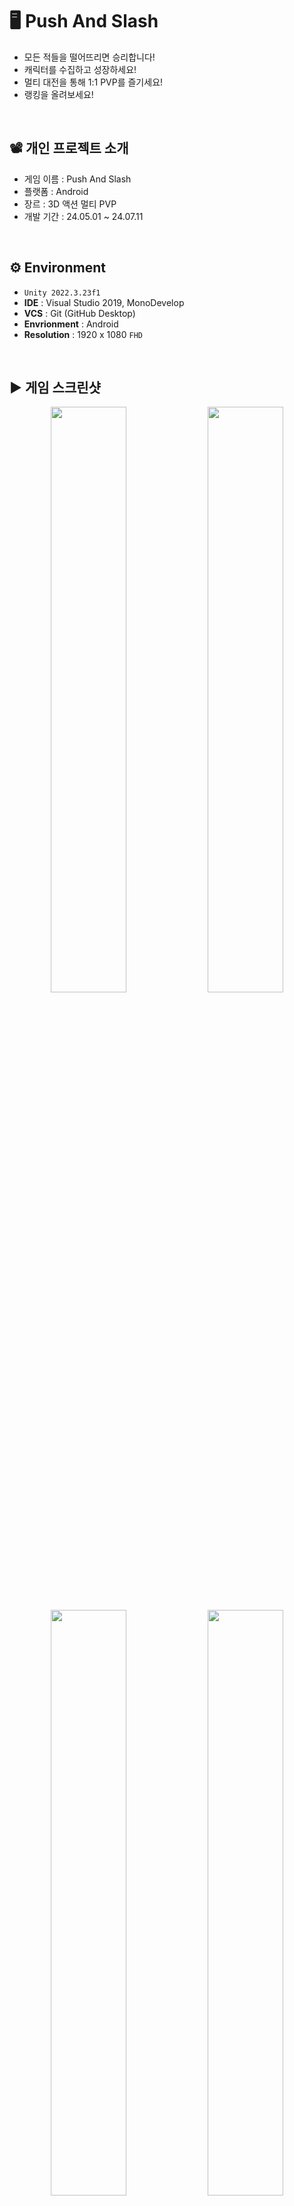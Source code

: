 # 🖥️ Push And Slash

+ 모든 적들을 떨어뜨리면 승리합니다!
+ 캐릭터를 수집하고 성장하세요!
+ 멀티 대전을 통해 1:1 PVP를 즐기세요!
+ 랭킹을 올려보세요!
<br/>

## 📽️ 개인 프로젝트 소개
 - 게임 이름 : Push And Slash
 - 플랫폼 : Android
 - 장르 : 3D 액션 멀티 PVP
 - 개발 기간 : 24.05.01 ~ 24.07.11
<br/>

## ⚙️ Environment

- `Unity 2022.3.23f1`
- **IDE** : Visual Studio 2019, MonoDevelop
- **VCS** : Git (GitHub Desktop)
- **Envrionment** : Android
- **Resolution** : 1920 x 1080 `FHD`
<br/>

## ▶️ 게임 스크린샷

<p align="center">
  <img src="https://github.com/user-attachments/assets/cf305438-8d78-436d-8180-afc30f376845" width="49%"/>
  <img src="https://github.com/user-attachments/assets/eb6542da-a840-4594-988c-dd1792e684da" width="49%"/>
</p>
<p align="center">
  <img src="https://github.com/user-attachments/assets/d3eeb740-4e88-46ba-a48f-c600d23cc59f" width="49%"/>
  <img src="https://github.com/user-attachments/assets/8d75448f-daf8-45fc-9500-5963af37a0d3" width="49%"/>
</p>
<p align="center">
  <img src="https://github.com/user-attachments/assets/a1cc2044-bc13-458e-adb6-9c3f677f8416" width="49%"/>
  <img src="https://github.com/user-attachments/assets/5aa4bb15-8753-419a-9858-bb4f1f961f55" width="49%"/>
</p>
<br/>

## 🔳 와이어 프레임
![image](https://github.com/user-attachments/assets/0099b12e-d1b4-4eeb-bbde-5fdb65517eed)


## 🧩 클라이언트 구조

### GameManager
![image](https://github.com/user-attachments/assets/38eb976c-8e82-4986-9e37-44602d08803a)

### Enemy
![image](https://github.com/user-attachments/assets/5a388a6d-9ddf-48c5-be22-65edad0331ef)


## ✏️ 구현 기능

### 1. 멀티 대전 입장
<img src="https://github.com/user-attachments/assets/ca915275-4091-425c-84de-1c4774e1dbed" width="50%"/>

#### 구현 이유
- PUN2 멀티 서버 연결
- PVP 시작 전, 대기방 구현

#### 구현 방법
- NetworkManager 생성 : 서버 접속, Room 생성 및 참가 관리
```C#
public void Connect()
{
    PhotonNetwork.ConnectUsingSettings();
}

public void JoinRandomOrCreateRoom()
{
    PhotonNetwork.JoinRandomOrCreateRoom(expectedMaxPlayers : 2, roomOptions : new RoomOptions() { MaxPlayers = 2 });
}

public override void OnJoinedRoom()
{
    Debug.Log("방참가완료");
    PhotonNetwork.Instantiate("PUN2/Room/RoomController", transform.position, Quaternion.identity);
}
``` 
​
- RoomController 생성 : OnPhotonSerializeView 함수를 통해, Room 데이터를 송수신
<img src="https://github.com/user-attachments/assets/4188147c-cc8d-45b1-a50b-b33c786f97c0" width="50%"/>
<br/>
<br/>

```C#
public void OnPhotonSerializeView(PhotonStream stream, PhotonMessageInfo info)
{
    if (stream.IsWriting)
    {
        stream.SendNext(GameManager.I.DataManager.PlayerData.KoreaTag);
        stream.SendNext(GameManager.I.DataManager.PlayerData.Level);
        stream.SendNext(GameManager.I.DataManager.PlayerData.CharacterRank.ToString());
        stream.SendNext(GameManager.I.DataManager.GameData.UserName);
        stream.SendNext(GameManager.I.DataManager.GameData.RankPoint);
        stream.SendNext(GameManager.I.DataManager.PlayerData.Star);
        stream.SendNext(GameManager.I.DataManager.PlayerData.Tag);
    }
    else
    {
        _roomEnemyCharacterName = (string)stream.ReceiveNext();
        _roomEnemyCharacterLevel = (int)stream.ReceiveNext();
        _roomEnemyCharacterRank = (string)stream.ReceiveNext();
        _roomEnemyUserName = (string)stream.ReceiveNext();
        _roomEnemyRankPoint = (int)stream.ReceiveNext();
        _roomEnemyCharacterStar = (int)stream.ReceiveNext();
        _roomEnemyCharacterKorTag = (string)stream.ReceiveNext();
    }
}
```
<br/>

### 2. 멀티 채팅 구현
<img src="https://github.com/user-attachments/assets/3c3123b6-2357-4c31-8c5c-70267dd60e79" width="50%"/>

#### 구현 이유
- 멀티 게임 시작 전, 의사소통 목적

#### 구현 방법
- PhotonView.RPC 함수를 통해, 모든 Player가 동시에 함수 실행
```C#
private void SendChat()
{
    if (_photonView.IsMine)
    {
        string chat = PhotonNetwork.NickName + " : " + _networkManager.ChatInputText.text;
        _photonView.RPC("ChatRPC", RpcTarget.All, chat);
        _networkManager.ChatInputText.text = "";
    }
}

[PunRPC]
public void ChatRPC(string str)
{
    bool isInput = false;

    for (int i = 0; i < _chatTexts.Length; i++)
    {
        if (_chatTexts[i].text == "")
        {
            isInput = true;
            _chatTexts[i].text = str;
            break;
        }
    }

    if (!isInput)
    {
        for (int i = 1; i < _chatTexts.Length; i++)
        {
            _chatTexts[i - 1].text = _chatTexts[i].text;
        }

        _chatTexts[_chatTexts.Length - 1].text = str;
    }
}
```
<br/>

### 3. 멀티 애니메이션 동기화
<img src="https://github.com/user-attachments/assets/6baf68b3-0a0b-416c-924b-703abcb2b105" width="50%"/>

#### 구현 이유
- 멀티 PVP에서 애니메이션을 동기화

#### 구현 방법
- PhotonAnimatorView 컴포넌트 추가
<img src="https://github.com/user-attachments/assets/05fb9546-1e0b-41c4-8435-0e27bb8e57a3" width="50%"/>
<br/>
<br/>
- PhotonView 컴포넌트 추가 및 Observed Components에 PhotonAnimatorView 추가
<img src="https://github.com/user-attachments/assets/caa1a31b-b577-4593-b510-28426f1ff30c" width="50%"/>
<br/>
<br/>
- Synchronize Parameters에서 Bool Parameter를 Continuous 설정
- Trigger Parameter의 경우, RPC 함수를 통해 동기화해야 하므로, Disabled로 설정

<img src="https://github.com/user-attachments/assets/fe0ac5fd-96f7-44a6-8ec1-49d043f0c73a" width="50%"/>
<br/>
<br/>

### 10. Enemy 상태 패턴 구현
<img src="https://github.com/user-attachments/assets/ca915275-4091-425c-84de-1c4774e1dbed" width="50%"/>

#### 구현 이유
- 다양한 상태를 가진 Player와 Enemy 움직임 구현
- 끊임없이 독립적으로 행동해야 함
- 유연한 상태 관리로 필요에 따라 상태를 추가하거나 수정이 가능해야 함

#### 구현 방법
- IState 인터페이스 : 구체적인 상태 클래스로 연결할 수 있도록 설정
```C#
public interface IEnemyState
{
    void Handle(EnemyController controller);
}
``` 
​
- Context 스크립트 : 클라이언트가 객체의 내부 상태를 변경할 수 있도록 요청하는 인터페이스를 정의
```C#
public void Transition()
{
    CurrentState.Handle(_enemyController);
}

public void Transition(IEnemyState state)
{
    CurrentState = state;
    CurrentState.Handle(_enemyController);
}
```
​
- State 스크립트 : 각 State를 정의, State 변경 조건 설정
```C#
// Start문과 동일하게 사용
public void Handle(EnemyController enemyController)
{
    if (!_enemyController)
        _enemyController = enemyController;

    Debug.Log("Idle 상태 시작");   
    _idleTime = 3f;
    _time = 0;

    StartCoroutine(COUpdate());
}

// Update문과 동일하게 사용
IEnumerator COUpdate()
{
  while (true)
  {
  	// 각각의 상태 변환 조건 설정
	if(_enemyController.Ishit)
    	{
		_enemyController.HitStart();
		break;
	}
	if(_enemyController.IsAttack)
	{
		_enemyController.AttackStart();
		break;
	}
    
      yield return null;
  }
}
```
<br/>

### 2. 롱클릭 구현
<img src="https://github.com/JaeMinNa/CastleDefence2D/assets/149379194/c8ad82a6-fc10-4605-ab7f-51881792969d" width="50%"/>

#### 구현 이유
- 버튼 클릭 시, Player의 스킬 사용을 위해

#### 구현 방법
- Event Trigger 추가
<img src="https://github.com/JaeMinNa/CastleDefence2D/assets/149379194/cb78fd39-4f33-44ce-bfe8-83270f0f34e6" width="50%"/>
<br/>
<br/>

- Pointer Up, Pointer Down 추가
<img src="https://github.com/JaeMinNa/CastleDefence2D/assets/149379194/3ea32d49-2703-488b-b375-1f12fed014f2" width="50%"/>
<br/>
<br/>

- 스크립트 작성
```C#
public float minClickTime = 1; // 최소 클릭시간
private float _clickTime; // 클릭 중인 시간
private bool _isClick; // 클릭 중인지 판단 

// 버튼 클릭이 시작했을 때
public void ButtonDown()
{
	_isClick = true;
}

// 버튼 클릭이 끝났을 때
public void ButtonUp()
{
	_isClick = false;

	if (_clickTime >= minClickTime)
	{
		Debug.Log("스킬 발동!");
	}
}

private void Update()
{
	if (_isClick)
	{
		_clickTime += Time.deltaTime;
	}
	else
	{
		_clickTime = 0;
	}
}
```
<br/>

- 버튼 연결
<img src="https://github.com/JaeMinNa/CastleDefence2D/assets/149379194/e4c67f5b-08eb-4b59-86e6-00d52e57e5c3" width="50%"/>
<br/>
<br/>

### 3. ObjectPool 구현
<img src="https://github.com/JaeMinNa/CastleDefence2D/assets/149379194/d578aac4-d786-4216-acca-ad1abbc2cfe1" width="50%"/>

#### 구현 이유
- 미리 생성한 프리팹을 파괴하지 않고, 재사용해서 최적화를 위해
- 프리팹의 Instantiate, Destroy 함수 사용을 줄이기 위해
- Enemy, Skill, Item 등 생성과 파괴를 반복하는 프리팹에 적용

#### 구현 방법
- ObjectPoolManager로 ObjectPool들을 관리
- Size만큼 미리 프리팹을 생성하고, 선입선출인 Queue 자료구조로 순차적으로 SetActive(true) 실행
```C#
public GameObject SpawnFromPool(string tag)
{
    if (!PoolDictionary.ContainsKey(tag))
        return null;

    GameObject obj = PoolDictionary[tag].Dequeue();
    PoolDictionary[tag].Enqueue(obj);

    return obj;
}
```
<br/>

### 4. SpawnSystem 구현
<img src="https://github.com/JaeMinNa/CastleDefence2D/assets/149379194/22d48439-f734-463e-b729-c700c63a21c0" width="50%"/>

#### 구현 이유
- 인스펙터 창에서 Stage 별, 적의 종류와 Spawn 시간을 설정하기 위해
- 각각 Stage 마다, 직접 난이도를 설정하기 위해

#### 구현 방법
- SpawnSystem 생성
<img src="https://github.com/JaeMinNa/CastleDefence2D/assets/149379194/b14f46a4-933a-4f6d-ac97-cabd09477da4" width="50%"/>
<br/>
<br/>

- 인스펙터 창에서 Stage 정보를 입력할 수 있도록, struct를 Serializable로 직렬화
<img src="https://github.com/JaeMinNa/CastleDefence2D/assets/149379194/f2ff9c46-db91-4570-baa5-34b5674559d2" width="50%"/>

```C#
[System.Serializable]
public struct StageInfo
{
	public int Stage;
	public string[] enemys; // enemy + 생성되는 시간 입력 ex) "Snail 5"
}
public List<StageInfo> Stages;
```
<br/>

- 입력한 Stage 정보를 Split 함수로 문자열을 자르고 적 랜덤 Spawn
```C#
private void Start()
{
	_currentStage = GameManager.I.DataManager.GameData.Stage;
	for (int i = 0; i < Stages[_currentStage - 1].enemys.Length; i++)
	{
		string[] words = Stages[_currentStage - 1].enemys[i].Split(' ');
		_enemy = words[0];
		_spawnTime = int.Parse(words[1]);
		
		StartCoroutine(COSpawnEnemy(_enemy, _spawnTime));
	}
}

IEnumerator COSpawnEnemy(string enemy, int time)
{
	while (true)
	{
		yield return new WaitForSeconds(time);
		
		int random = Random.Range(0, 2);

		if (random == 0) GameManager.I.ObjectPoolManager.ActivePrefab(enemy, _spawnLeft.position);
		else GameManager.I.ObjectPoolManager.ActivePrefab(enemy, _spawnRigth.position);
	}
}
```
<br/>

### 5. Skill 구현
<img src="https://github.com/JaeMinNa/CastleDefence2D/assets/149379194/f72e2a16-0a57-4236-8bd4-0fbe8b81e356" width="50%"/>

#### 구현 이유
- Melee, Ranged, Area Skill 구현

#### 구현 방법
- Melee Skill 공격 시, AttackCollider를 SetActive(true)해서 적 데미지 적용
<img src="https://github.com/JaeMinNa/CastleDefence2D/assets/149379194/904a0dae-134a-4fe4-8e45-1f945244f163" width="50%"/>

```C#
private void OnTriggerEnter2D(Collider2D collision)
{
	if(collision.CompareTag("Enemy"))
	{
	    if(transform.CompareTag("MeleeCollider"))
	    {
		collision.transform.GetComponent<EnemyController>().Hp -= _playerController.Atk;
	    }
	}
}
```
<br/>

- Ranged Skill, Area Skill 공격 시, Physics2D.OverlapCircleAll로 주위 범위의 콜라이더를 감지해서 적 데미지 적용
<p align="center">
<img src="https://github.com/JaeMinNa/CastleDefence2D/assets/149379194/cd7d06f1-4216-4029-9536-417654b3d5be" width="49%"/>
<img src="https://github.com/JaeMinNa/CastleDefence2D/assets/149379194/e32cf54c-c21c-408f-9485-7dbeb673d876" width="49%"/>
</p>

```C#
private void Targetting()
{
	int layerMask = (1 << _layerMask);  // Layer 설정
	_targets = Physics2D.OverlapCircleAll(transform.position - new Vector3(0, 2, 0), 2f, layerMask);
	
	for (int i = 0; i < _targets.Length; i++)
	{
	    _targets[i].gameObject.GetComponent<EnemyController>().Hp -= _player.GetComponent<PlayerController>().Atk;
	}
}
```
<br/>

- Area Skill 공격 시, Interval 초 간격으로 Count 수 만큼 반복

```C#
IEnumerator COShootAreaSkill(SkillData areaSkillData)
{
	int count = 0;
	while (true)
	{
	    count++;
	    GameManager.I.ObjectPoolManager.ActivePrefab(areaSkillData.Tag, transform.position);
	
	    if (count == areaSkillData.Count) break;
	    yield return new WaitForSeconds(areaSkillData.Interval);
	}
}
```
<br/>

- Area Skill 공격 시, 주위 범위 내, 랜덤으로 생성하고 아래로 이동하도록 구현

```C#
private void Start()
{
	float random = Random.Range(_player.transform.position.x - _areaSkillData.Range, _player.transform.position.x + _areaSkillData.Range);
	_startPos = new Vector3(random, 10f, 0);
	transform.position = _startPos;
}

private void Update()
{
    transform.position += new Vector3(0, -_areaSkillData.Speed, 0) * Time.deltaTime;
}
```
<br/>

### 6. 화살 포물선 운동 구현
<img src="https://github.com/JaeMinNa/CastleDefence2D/assets/149379194/4d1cd27c-466f-4028-a8d7-31bf6e131532" width="50%"/>

#### 구현 이유
- 성의 화살 공격을 위해
- 중력의 영향을 받는 자연스러운 화살 구현을 위해

#### 구현 방법
- 화살에 Rigdbody와 Collider 추가
<img src="https://github.com/JaeMinNa/CastleDefence2D/assets/149379194/7cc79412-ae01-4f19-8bc6-ce8fc8c4fdc8" width="50%"/>
<br/>
<br/>

- 스크립트 작성

```C#
public float _power;

private void Start()
{
	_rigidbody.AddForce(transform.right * _power, ForceMode2D.Impulse);
}

private void Update()
{
	transform.right = _rigidbody.velocity;
}
```
<br/>

### 7. 인벤토리 구현
<img src="https://github.com/JaeMinNa/CastleDefence2D/assets/149379194/003244f9-06c6-4b2b-8425-c0736d6f2e14" width="50%"/>

#### 구현 이유
- 보유한 Skill의 목록을 확인하기 위해

#### 구현 방법
- Scroll View와 Grid Layout Group을 추가
<img src="https://github.com/JaeMinNa/CastleDefence2D/assets/149379194/cafe7146-32eb-4a68-85b9-7e8350698158" width="50%"/>
<br/>
<br/>

- Inventory 스크립트 작성

```C#
private void UpdateMeleeSKillInventory()
{
	// Inventory 초기화
	for (int i = 0; i < _meleeSlotContent.transform.childCount; i++)
	{
		_skillInventorySlot = _meleeSlotContent.transform.GetChild(i).GetComponent<SkillInventorySlot>();
		_skillInventorySlot.SkillEmpty();
	}

	// Inventory Slot
	for (int i = 0; i < _skills.Count; i++)
	{
		_meleeSlotContent.transform.GetChild(i).transform.GetChild(0).GetComponent<Image>().sprite = Resources.Load<Sprite>(_skills[i].IconPath);
		_skillInventorySlot = _meleeSlotContent.transform.GetChild(i).GetComponent<SkillInventorySlot>();
		_skillInventorySlot.SkillText(_skills[i]);
	}
}
```
<br/>

### 8. 뽑기 구현
<img src="https://github.com/JaeMinNa/CastleDefence2D/assets/149379194/483c5efc-7427-4d66-89db-670cc19b0517" width="50%"/>  

#### 구현 이유
- Skill의 Rank 별, 뽑기 확률 적용을 위해

#### 구현 방법
- Random.Range 함수를 사용해서 1 ~ 100의 자연수 중, 랜덤하게 가지고와서 랭크에 따라 뽑기 확률을 설정
- Random.Range 함수를 사용해서 0 ~ 2 의 자연수 중, 랜덤하게 가지고와서 Melee, Ranged, Area 스킬을 결정
- while문을 사용해서 결정된 Rank가 나올때까지 반복하도록 구현
- S Rank : 10%, A Rank : 25%, B Rank : 65% 적용

```C#
public void SkillIInfoButton()
{
int length = _dataWrapper.SkillData.Length;
int random1 = Random.Range(0, 3); // Skill Type
int random2 = Random.Range(1, 101); // Rank

if(random1 == 0) // Melee
{
    while (true)
    {
	int random3 = Random.Range(0, length);
	if (_dataWrapper.SkillData[random3].Type != SkillData.SkillType.Melee) continue;

	if(_dataWrapper.SkillData[random3].Rank == SkillData.SkillRank.S)
	{
	    if (random2 >= 1 && random2 <= 10)
	    {
		_getSkillData = _dataWrapper.SkillData[random3];
		break;
	    }
	    else continue;
	}
	else if(_dataWrapper.SkillData[random3].Rank == SkillData.SkillRank.A)
	{
	    if (random2 >= 11 && random2 <= 35) // A
	    {
		_getSkillData = _dataWrapper.SkillData[random3];
		break;
	    }
	    else continue;
	}
	else
	{
	    if (random2 >= 36 && random2 <= 100) // B
	    {
		_getSkillData = _dataWrapper.SkillData[random3];
		break;
	    }
	    else continue;
	}
    }
}
```
<br/>

  
### 9. Json 데이터 저장 기능 구현
<img src="https://github.com/JaeMinNa/CastleDefence2D/assets/149379194/12a93236-5aec-475e-8d3f-9fac1e874fc1" width="50%"/> 

#### 구현 이유
- 게임 데이터를 자동으로 저장하는 기능을 구현하기 위해
- 유니티에서 JSON Utility 클래스를 사용해서 오브젝트 데이터를 쉽게 다룰 수 있기 때문에

#### 구현 방법
- 인스펙터 창에서 데이터를 확인 또는 수정이 가능하도록 데이터 class를 Serializable로 직렬화

```C#
using System.IO;

[System.Serializable]
public class GameData
{
    [Header("GameData")]
    public int Satge = 1;
    public int Coin = 0;
    public int SkillDrawCount = 0;

    [Header("Sound")]
    public float BGMVolume = 0;
    public float SFXVolume = 0;
}
```
<br/>

- 데이터를 저장, 불러오기 하는 함수 작성

```C#
[ContextMenu("To Json Data")] // 컴포넌트 메뉴에 아래 함수를 호출하는 To Json Data 라는 명령어가 생성됨
void SaveGameDataToJson()
{
	// Android나 WebGL 플랫폼에서는 persistentDataPath 경로를 사용해야 함
	if (Application.platform == RuntimePlatform.WebGLPlayer || Application.platform == RuntimePlatform.Android)
	{
	    string jsonData = JsonUtility.ToJson(GameData, true);
	    string path = Path.Combine(Application.persistentDataPath, "GameData.json");
	    File.WriteAllText(path, jsonData);
	}
	// 유니티 에디터
	else
	{
	    string jsonData = JsonUtility.ToJson(GameData, true);
	    string path = Path.Combine(Application.dataPath, "GameData.json");
	    File.WriteAllText(path, jsonData);
	}
}

[ContextMenu("From Json Data")]
void LoadGameDataFromJson()
{
	// Android나 WebGL 플랫폼에서는 persistentDataPath 경로를 사용해야 함
	if(Application.platform == RuntimePlatform.WebGLPlayer || Application.platform == RuntimePlatform.Android)
	{
	    string path = Path.Combine(Application.persistentDataPath, "GameData.json");
	    string jsonData = File.ReadAllText(path);
	    GameData = JsonUtility.FromJson<GameData>(jsonData);
	}
	// 유니티 에디터
	else
	{
	    string path = Path.Combine(Application.dataPath, "GameData.json");
	    string jsonData = File.ReadAllText(path);
	    GameData = JsonUtility.FromJson<GameData>(jsonData);
	}
}
```
<br/>

- 인스펙터 창에서 수정된 데이터 저장, 불러오기
<img src="https://github.com/JaeMinNa/CastleDefence2D/assets/149379194/3cb23f65-b22e-428b-af06-df8b4e58907d" width="50%"/> 
<br/>
<br/>

### 10. Admob 보상형 광고 구현
<img src="https://github.com/JaeMinNa/CastleDefence2D/assets/149379194/05fd840c-4f81-4f16-910b-cda374eb84e0" width="50%"/> 

#### 구현 이유
- 유저들이 돈을 지불하지 않아도 광고를 시청하면 Coin을 얻거나, 게임을 더 플레이 할 수 있는 기회를 얻게하기 위해
- 유저들이 광고를 시청함으로써, 게임의 수익화를 실현하기 위해

#### 구현 방법
- Google Admob에서 보상형 광고 생성
- Unity plugin을 설치 후, 프로젝트에 Import
- 테스트 ID와 광고 ID를 적용해서 스크립트 작성

```C#
private void start()
{
	#if UNITY_ANDROID
		if (IsTestMode) _adUnitId = "ca-app-pub-3940256099942544/5224354917"; // 테스트용 ID
		else _adUnitId = ""; // 광고 ID
	#elif UNITY_IPHONE
		_adUnitId = "ca-app-pub-3940256099942544~1458002511"; // 테스트용 ID
	#else
		_adUnitId = "unused";
	#endif

MobileAds.Initialize((InitializationStatus initStatus) => { });

public void LoadRewardedAd()
{
	if (_rewardedAd != null)
	{
	    _rewardedAd.Destroy();
	    _rewardedAd = null;
	}

	var adRequest = new AdRequest();

	RewardedAd.Load(_adUnitId, adRequest, (RewardedAd ad, LoadAdError error) =>
	{
		if (error != null || ad == null)
		{
		    Debug.LogError("Rewarded ad failed to load an ad " +
				   "with error : " + error);
		    return;
		}

		Debug.Log("Rewarded ad loaded with response : " + ad.GetResponseInfo());

		_rewardedAd = ad;
		RegisterEventHandlers(_rewardedAd);
		ShowRewardedAd();
	});
}

public void ShowRewardedAd()
{
	if (_rewardedAd != null && _rewardedAd.CanShowAd())
	{
	    _rewardedAd.Show((Reward reward) =>
	    {
		// 광고 보상 입력
	    });
	}
}

private void RegisterEventHandlers(RewardedAd ad)
{
	ad.OnAdPaid += (AdValue adValue) => { };
	ad.OnAdImpressionRecorded += () => { };
	ad.OnAdClicked += () => { };
	ad.OnAdFullScreenContentOpened += () => { };
	ad.OnAdFullScreenContentClosed += () => { };
	// 광고 불러오기를 실패했을 때
	ad.OnAdFullScreenContentFailed += (AdError error) =>
	{
	    LoadRewardedAd();
	};
}
```
<br/>

## 💥 트러블 슈팅

### 1. ObjectPool을 이용한 최적화

#### 프리팹 생성, 파괴로 구현
- 간단하고 직관적으로 구현 가능
- 반복적인 프리팹 생성, 삭제로 성능 저하 초래
- 적절한 메모리 관리 방법 필요
```C#
IEnumerator COShootAreaSkill(SkillData areaSkillData)
{
	int count = 0;
	while (true)
	{
		count++;
		Instantiate(_skillPrefab, transform.position, Quaternion.identity);
		
		if (count == 10) break;
		yield return new WaitForSeconds(0.3f);
	}
}
```

#### ObjectPool로 개선
- 프리팹 생성, 파괴를 하지 않음
- 객체를 미리 생성해서 재사용 → 메모리 최적화 가능

##### ObjectPoolManager
```C#
public void ActivePrefab(string poolName, Vector3 startPosition)
{
	_prefab = ObjectPool.SpawnFromPool(poolName);
	_prefab.transform.position = startPosition;
	_prefab.SetActive(true);
}
```

##### ObjectPool
```C#
public GameObject SpawnFromPool(string tag)
{
	if (!PoolDictionary.ContainsKey(tag))
	    return null;
	
	GameObject obj = PoolDictionary[tag].Dequeue();
	PoolDictionary[tag].Enqueue(obj);
	
	return obj;
}
```

#### 결과
- 초당 프레임 개선 (175 FPS → 190 FPS)
<p align="center">
  <img src="https://github.com/JaeMinNa/CastleDefence2D/assets/149379194/8b98b7a0-3c0e-44e7-8e1e-4938261f9303" width="49%"/>
  <img src="https://github.com/JaeMinNa/CastleDefence2D/assets/149379194/5cdbe562-bf27-483d-a7e6-454fa790ea5c" width="49%"/>
</p>

- 프리팹의 생성, 파괴 대신 모두 ObjectPool을 적용해서 최적화 완료
<br/>


### 2. ObjectPool 사용 시, OnEnable문으로 오브젝트 초기화
<img src="https://github.com/JaeMinNa/CastleDefence2D/assets/149379194/12ec91d2-b3d9-485b-aa63-565721640b80" width="50%"/>

#### Start문 사용
- ObjectPool로 재사용할 때, 정상적으로 동작하지 않음
- Start문의 내용이 재실행되지 않음
- 오브젝트 활성화 될 때 마다, 초기화 해야함
 
```C#
private void Start()
{
	_enemyStateContext = new EnemyStateContext(this);
	
	_walkState = gameObject.AddComponent<EnemyWalkState>();
	_hitState = gameObject.AddComponent<EnemyHitState>();
	_attackState = gameObject.AddComponent<EnemyAttackState>();
	Animator = gameObject.transform.GetChild(0).GetComponent<Animator>();
	Rigdbody = GetComponent<Rigidbody2D>();
	
	Hp = EnemyData.Hp;
	Ishit = false;
	IsAttack = false;
	
	_enemyStateContext.Transition(_walkState);
}
```

#### OnEnable문 사용
- 오브젝트 활성화 시, Start문 내용은 실행되지 않고, 최초 1회만 실행
- OnEnable문 -> Start문 순으로 실행

```C#
private void Start()
{
	_enemyStateContext = new EnemyStateContext(this);
	
	_walkState = gameObject.AddComponent<EnemyWalkState>();
	_hitState = gameObject.AddComponent<EnemyHitState>();
	_attackState = gameObject.AddComponent<EnemyAttackState>();
	Animator = gameObject.transform.GetChild(0).GetComponent<Animator>();
	Rigdbody = GetComponent<Rigidbody2D>();
	
	Hp = EnemyData.Hp;
	Ishit = false;
	IsAttack = false;
	
	_enemyStateContext.Transition(_walkState);
}

private void OnEnable()
{
	if(_enemyStateContext != null)
	{
	    Hp = EnemyData.Hp;
	    _enemyStateContext.Transition(_walkState);
	}
}
```

#### 결과
- ObjectPool로 프리팹의 재사용 시, 오브젝트가 활성화 될 때마다 코드를 실행 가능
<img src="https://github.com/JaeMinNa/CastleDefence2D/assets/149379194/f676082d-c675-4104-98fb-fbc3d7bd8715" width="50%"/> 
<br/>
<br/>

### 3. 상태 패턴을 이용한 Enemy와 Player 구현
<p align="center">
  <img src="https://github.com/JaeMinNa/CastleDefence2D/assets/149379194/c6f239cc-d98a-4c89-ba16-bc3895f15e25" width="49%"/>
  <img src="https://github.com/JaeMinNa/CastleDefence2D/assets/149379194/defa1871-065a-41ab-8ef7-40c0c030f808" width="49%"/>
</p>

#### 문제 상황
- 적과 동료의 독립적인 움직임을 구현하기 위한 방법이 필요

#### 해결 방안
##### 조건문과 스위치문 사용
- 간단하고 직관적으로 구현 가능
- 행동이 많다면 코드가 복잡해짐
##### 상태 패턴
- 새로운 상태 추가가 쉬움
- 확장성이 용이
  
#### 의견 결정
##### 상태 패턴으로 구현
- 특정 조건에 따라 각각 다른 행동을 할 수 있음
- 특정 행동을 추가해도 유지 관리가 용이
<br/>

### 4. Physics2D.OverlapCircleAll를 이용한 Targetting 구현
<img src="https://github.com/JaeMinNa/CastleDefence2D/assets/149379194/58f3acf1-ea78-4e77-9a3f-1259477a4fab" width="50%"/>

#### 문제 상황
- Player의 Skill 사용 시, 데미지 적용을 위한 적 Targetting 방법이 필요

#### 해결 방안
##### BoxCollider로 IsTrigger 범위 설정
- 간단하게 구현 가능
##### Physics2D.OverlapCircleAll를 사용
<p align="center">
<img src="https://github.com/JaeMinNa/CastleDefence2D/assets/149379194/cd7d06f1-4216-4029-9536-417654b3d5be" width="49%"/>
<img src="https://github.com/JaeMinNa/CastleDefence2D/assets/149379194/e32cf54c-c21c-408f-9485-7dbeb673d876" width="49%"/>
</p>

- 특정 범위 내의 적이나 동료 판별 가능

```C#
private void Targetting()
{
int layerMask = (1 << _layerMask);  // Layer 설정
_targets = Physics2D.OverlapCircleAll(transform.position, 3f, layerMask);

// 데미지 적용

}
```
 
#### 의견 결정
##### Physics2D.OverlapCircleAll로 구현
- BoxCollider 사용 시, 다른 Collider나 Raycast와 충돌할 위험이 있음
- Skill이 적과 충돌할 때, 순간적으로 적들을 인식 가능
<br/>

### 5. 적과 적의 충돌
<img src="https://github.com/JaeMinNa/CastleDefence2D/assets/149379194/799db977-9173-4d6b-bd4c-66529a7912cd" width="50%"/>

#### 문제 상황
- 적과 적이 충돌하지 않는 방법 필요

#### 해결 방안
##### Layer Collision Matrix 설정
- Project Settings - Physics2D 에서 간단하게 설정 가능
<img src="https://github.com/JaeMinNa/CastleDefence2D/assets/149379194/fe62ae49-be60-4425-b099-1541ffd523ee" width="50%"/>

##### Collider의 IsTrigger 사용
- 간단하게 설정가능
- 하지만 땅을 통과하기 때문에 추가 Collider가 필요

#### 의견 결정
##### Layer Collision Matrix 설정
- 적에게 추가 Collider를 생성하면 적을 두 번 인식할 수도 있음
- 유니티 자체 기능으로 간편하게 설정 가능
<br/>

### 6. 데이터 저장 방법

#### 문제 상황
- 기존의 ScriptableObject로 저장된 데이터는 유니티 에디터에서만 저장
- 빌드 후, ScriptableObject로 데이터를 저장할 수 없기 때문에 다른 데이터를 저장할 방법 필요

#### 해결 방안
##### EasySave 에셋 사용
- 유니티 에셋스토어의 검증된 에셋으로, 간편하고 기능이 많음
- 유료로 다운 받을 수 있음

##### Json 사용
- 텍스트 기반의 데이터 형식
- 유니티에서 JSON Utility 클래스를 사용해서 오브젝트 데이터를 쉽게 다룰 수 있음
- 데이터를 저장하거나 교환하는데 자주 사용되는 경량의 데이터 교환 형식
- 키-값 쌍으로 이루어진 데이터 객체와 배열을 포함

##### PlayerPrefs 사용
- 가장 간단하게 저장할 수 있는 유니티 자체 기능
- GameObject 데이터 저장하기는 어려움

#### 의견 결정
##### Json 사용
- 에셋을 구매하는 것보다, 직접 기능을 구현하고 싶었음
- PlayerPrefs의 데이터 저장으로 인벤토리의 Skill을 저장하는 것이 어렵다고 판단
- 구현 난이도가 비교적 쉬움
<br/>

## 📋 프로젝트 회고
### 잘한 점
 - 초기 계획대로 구글 플레이 스토어에 안드로이드 출시 완료
 - WebGL 빌드 후, Itch.io 업로드 완료
 - Admob 보상형 광고 적용 완료
 - Json 데이터 저장 기능 구현
 - 초기 기획과 크게 벗어나지 않게 게임 개발 성공
 - 전체적으로 이전 프로젝트에 비해서 최적화에 신경을 많이 씀
 - 기획부터 최종 개발까지 전부 혼자서 진행
<br/>

### 한계
- iOS 빌드에 대한 공부가 더 필요
- 장르의 특성 상, 다양한 컨텐츠가 부족
- 출시 후, 홍보 및 광고의 한계
- 수익화를 실현했지만, 실제 수익을 기대하기는 힘듦
- 목표 기간에 맞추지 못함
<br/>

### 소감
처음으로 기획부터 최종 개발까지 혼자서 진행한 프로젝트였습니다. 초기 계획대로 구글 플레이 스토어에 안드로이드 출시를 처음으로 성공했습니다. 직전 프로젝트에서 최적화 부분이 많이 부족하다고 느껴서, ObjectPool을 사용한 최적화에 신경을 많이 쓰고 적용했습니다. 게임 개발까지는 이전 프로젝트의 경험을 바탕으로 빠르게 할 수 있었지만, 빌드, 광고 적용 및 출시에서 생각보다 시간을 많이 소요했습니다. 하지만, 개인 블로그에 잘 정리를 했기 때문에, 다음 프로젝트에서는 더욱 빠르게 진행할 수 있을 것 같습니다. 그리고 출시를 하고 끝이 아닌, 수익화를 실현할 수 있는 광고나 홍보, 광고 보상 등이 정말 중요하다고 느낄 수 있었던 프로젝트였습니다.
  

